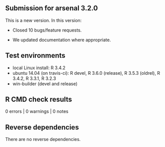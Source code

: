 ## Submission for arsenal 3.2.0

This is a new version. In this version:

* Closed 10 bugs/feature requests.

* We updated documentation where appropriate.

## Test environments

* local Linux install: R 3.4.2
* ubuntu 14.04 (on travis-ci): R devel, R 3.6.0 (release), R 3.5.3 (oldrel), R 3.4.2, R 3.3.1, R 3.2.3
* win-builder (devel and release)

## R CMD check results

0 errors | 0 warnings | 0 notes

## Reverse dependencies

There are no reverse dependencies.


